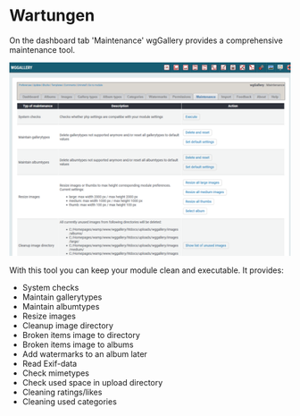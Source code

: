# Wartungen

On the dashboard tab 'Maintenance' wgGallery provides a comprehensive maintenance tool.

![Maintenance dashboard](../../../.gitbook/assets/maintenance1.png)

With this tool you can keep your module clean and executable. It provides:

* System checks
* Maintain gallerytypes
* Maintain albumtypes
* Resize images
* Cleanup image directory
* Broken items image to directory
* Broken items image to albums
* Add watermarks to an album later
* Read Exif-data
* Check mimetypes
* Check used space in upload directory
* Cleaning ratings/likes
* Cleaning used categories

